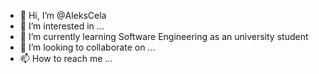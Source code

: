 - 👋 Hi, I’m @AleksCela
- 👀 I’m interested in ...
- 🌱 I’m currently learning Software Engineering as an university student
- 💞️ I’m looking to collaborate on ...  
- 📫 How to reach me ...

<!---
AleksDxD/AleksDxD is a ✨ special ✨ repository because its `README.md` (this file) appears on your GitHub profile.
You can click the Preview link to take a look at your changes.
--->
